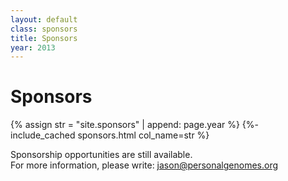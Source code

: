 ```yaml
---
layout: default
class: sponsors
title: Sponsors
year: 2013
---
```


# Sponsors

{% assign str = "site.sponsors" | append: page.year %}
{%- include_cached sponsors.html col_name=str %}

<p class="collections-tag">Sponsorship opportunities are still available.<br>
For more information, please write: <a href="mailto:jason@personalgenomes.org">jason@personalgenomes.org</a></p>
